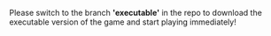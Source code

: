 Please switch to the branch **'executable'** in the repo to download the executable version of the game and start playing immediately!
